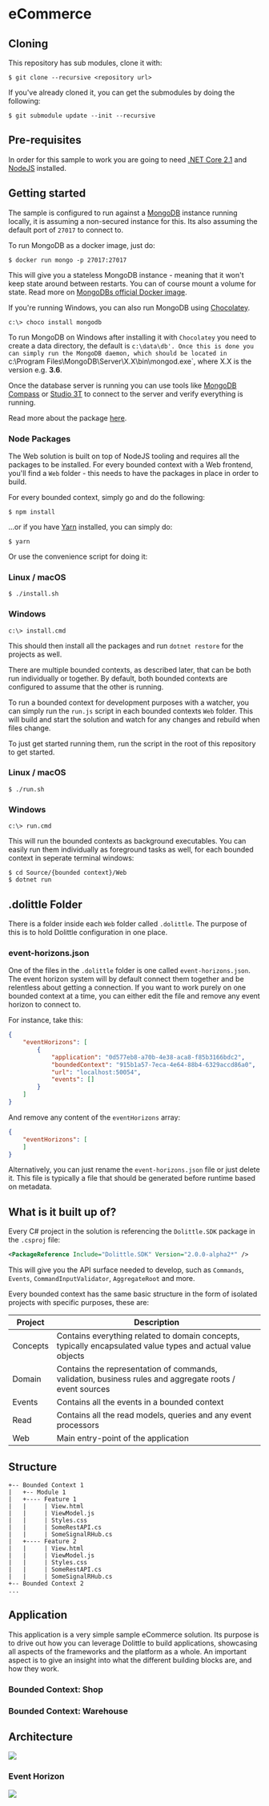 # eCommerce

## Cloning

This repository has sub modules, clone it with:

```shell
$ git clone --recursive <repository url>
```

If you've already cloned it, you can get the submodules by doing the following:

```shell
$ git submodule update --init --recursive
```

## Pre-requisites

In order for this sample to work you are going to need [.NET Core 2.1](https://www.microsoft.com/net/download) and [NodeJS](https://nodejs.org/en/) installed.

## Getting started

The sample is configured to run against a [MongoDB](https://www.mongodb.com) instance running locally, it is assuming a non-secured
instance for this. Its also assuming the default port of `27017` to connect to.

To run MongoDB as a docker image, just do:

```shell
$ docker run mongo -p 27017:27017
```

This will give you a stateless MongoDB instance - meaning that it won't keep state around between restarts.
You can of course mount a volume for state. Read more on [MongoDBs official Docker image](https://hub.docker.com/_/mongo/).

If you're running Windows, you can also run MongoDB using [Chocolatey](https://chocolatey.org).

```shell
c:\> choco install mongodb
```

To run MongoDB on Windows after installing it with `Chocolatey` you need to create a data directory, the default is `c:\data\db'.
Once this is done you can simply run the MongoDB daemon, which should be located in `c:\Program Files\MongoDB\Server\X.X\bin\mongod.exe`,
where X.X is the version e.g. **3.6**.

Once the database server is running you can use tools like [MongoDB Compass](https://www.mongodb.com/products/compass) or [Studio 3T](https://studio3t.com)
to connect to the server and verify everything is running.

Read more about the package [here](https://chocolatey.org/packages/mongodb).

### Node Packages

The Web solution is built on top of NodeJS tooling and requires all the packages to be installed. For every bounded context with a Web frontend,
you'll find a `Web` folder - this needs to have the packages in place in order to build.

For every bounded context, simply go and do the following:

```shell
$ npm install
```

...or if you have [Yarn](https://www.npmjs.com/package/yarn) installed, you can simply do:

```shell
$ yarn
```

Or use the convenience script for doing it:

### Linux / macOS

```shell
$ ./install.sh
```

### Windows

```shell
c:\> install.cmd
```

This should then install all the packages and run `dotnet restore` for the projects as well.

There are multiple bounded contexts, as described later, that can be both run individually or together.
By default, both bounded contexts are configured to assume that the other is running.

To run a bounded context for development purposes with a watcher, you can simply run the `run.js` script in
each bounded contexts `Web` folder. This will build and start the solution and watch for any changes and
rebuild when files change.

To just get started running them, run the script in the root of this repository to get started.

### Linux / macOS

```shell
$ ./run.sh
```

### Windows

```shell
c:\> run.cmd
```

This will run the bounded contexts as background executables. You can easily run them individually as foreground
tasks as well, for each bounded context in seperate terminal windows:

```shell
$ cd Source/{bounded context}/Web
$ dotnet run
```

## .dolittle Folder

There is a folder inside each `Web` folder called `.dolittle`. The purpose of this is to hold Dolittle configuration
in one place. 

### event-horizons.json

One of the files in the `.dolittle` folder is one called `event-horizons.json`.
The event horizon system will by default connect them together and be relentless about getting a connection.
If you want to work purely on one bounded context at a time, you can either edit the file and remove any
event horizon to connect to.

For instance, take this:

```json
{
    "eventHorizons": [
        {
            "application": "0d577eb8-a70b-4e38-aca8-f85b3166bdc2",
            "boundedContext": "915b1a57-7eca-4e64-88b4-6329accd86a0",
            "url": "localhost:50054",
            "events": []
        }
    ]
}
```

And remove any content of the `eventHorizons` array:

```json
{
    "eventHorizons": [
    ]
}
```

Alternatively, you can just rename the `event-horizons.json` file or just delete it. This file is typically a file
that should be generated before runtime based on metadata.

## What is it built up of?

Every C# project in the solution is referencing the `Dolittle.SDK` package in the `.csproj` file:

```xml
<PackageReference Include="Dolittle.SDK" Version="2.0.0-alpha2*" />
```

This will give you the API surface needed to develop, such as `Commands`, `Events`, `CommandInputValidator`, `AggregateRoot`
and more.

Every bounded context has the same basic structure in the form of isolated projects with specific purposes, these are:

| Project | Description |
| ------- | ----------- |
| Concepts | Contains everything related to domain concepts, typically encapsulated value types and actual value objects |
| Domain | Contains the representation of commands, validation, business rules and aggregate roots / event sources |
| Events | Contains all the events in a bounded context |
| Read | Contains all the read models, queries and any event processors |
| Web | Main entry-point of the application |

## Structure

```
+-- Bounded Context 1
|   +-- Module 1
|   +---- Feature 1
|   |     | View.html
|   |     | ViewModel.js
|   |     | Styles.css
|   |     | SomeRestAPI.cs
|   |     | SomeSignalRHub.cs
|   +---- Feature 2
|   |     | View.html
|   |     | ViewModel.js
|   |     | Styles.css
|   |     | SomeRestAPI.cs
|   |     | SomeSignalRHub.cs
+-- Bounded Context 2
...
```

## 

## Application

This application is a very simple sample eCommerce solution. Its purpose is to drive out how you can leverage Dolittle to build
applications, showcasing all aspects of the frameworks and the platform as a whole. An important aspect is to give an insight into
what the different building blocks are, and how they work.

### Bounded Context: Shop

### Bounded Context: Warehouse

## Architecture

![](./Images/pipelines.png)

### Event Horizon

![](./Images/event_horizon.png)
